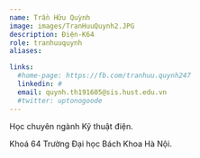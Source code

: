 ```yaml
---
name: Trần Hữu Quỳnh
image: images/TranHuuQuynh2.JPG
description: Điện-K64
role: tranhuuquynh
aliases:

links:
  #home-page: https://fb.com/tranhuu.quynh247
  linkedin: #
  email: quynh.th191605@sis.hust.edu.vn
  #twitter: uptonogoode
---
```


Học chuyên ngành Kỹ thuật điện.

Khoá 64 Trường Đại học Bách Khoa Hà Nội.
